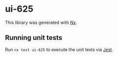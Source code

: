 # ui-625

This library was generated with [Nx](https://nx.dev).

## Running unit tests

Run `nx test ui-625` to execute the unit tests via [Jest](https://jestjs.io).
